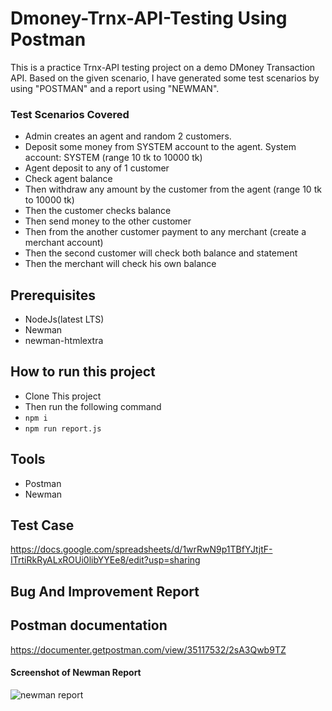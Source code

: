 # Dmoney-Trnx-API-Testing Using Postman
This is a practice Trnx-API testing project on a demo DMoney Transaction API. Based on the given scenario, I have generated some test scenarios by using "POSTMAN" and a report using "NEWMAN".

### Test Scenarios Covered
- Admin creates an agent and random 2 customers.
- Deposit some money from SYSTEM account to the agent. System account: SYSTEM (range 10 tk to 10000 tk)
- Agent deposit to any of 1 customer
- Check agent balance
- Then withdraw any amount by the customer from the agent (range 10 tk to 10000 tk)
- Then the customer checks balance
- Then send money to the other customer
- Then from the another customer payment to any merchant (create a merchant account)
- Then the second customer will check both balance and statement
- Then the merchant will check his own balance

## Prerequisites
  - NodeJs(latest LTS)
  - Newman
  - newman-htmlextra
 
## How to run this project
  - Clone This project
  - Then run the following command
  - ```npm i```
  - ```npm run report.js```

## Tools 
  - Postman
  - Newman

## Test Case
https://docs.google.com/spreadsheets/d/1wrRwN9p1TBfYJtjtF-ITrtiRkRyALxROUi0libYYEe8/edit?usp=sharing

## Bug And Improvement Report
## Postman documentation
https://documenter.getpostman.com/view/35117532/2sA3Qwb9TZ

#### Screenshot of Newman Report
![newman report](https://github.com/SharminMim/Dmoney-Trnx-API-Testing/assets/98965200/847e8ec3-3c2e-4dab-8e99-f9a192ad37a5)

